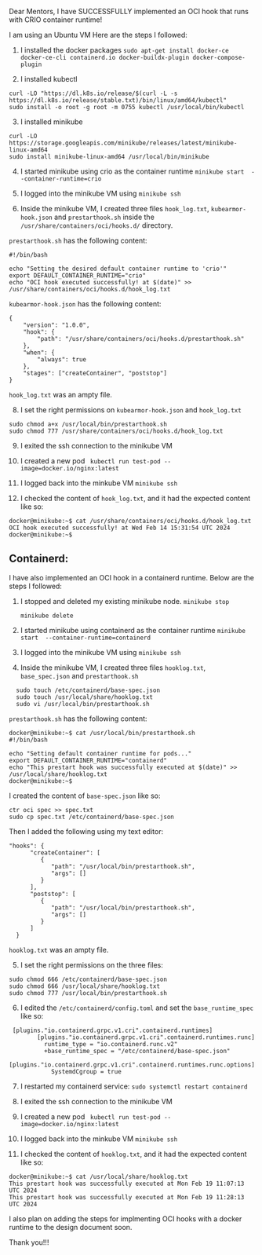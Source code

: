Dear Mentors, I have SUCCESSFULLY implemented an OCI hook that runs with CRIO container runtime!

I am using an Ubuntu VM
Here are the steps I followed:

1. I installed the docker packages 
```sudo apt-get install docker-ce docker-ce-cli containerd.io docker-buildx-plugin docker-compose-plugin```

2. I installed kubectl 
```
curl -LO "https://dl.k8s.io/release/$(curl -L -s https://dl.k8s.io/release/stable.txt)/bin/linux/amd64/kubectl"
sudo install -o root -g root -m 0755 kubectl /usr/local/bin/kubectl
```

3. I installed minikube
```
curl -LO https://storage.googleapis.com/minikube/releases/latest/minikube-linux-amd64
sudo install minikube-linux-amd64 /usr/local/bin/minikube
```
4. I started minikube using crio as the container runtime
```minikube start  --container-runtime=crio ```

5. I logged into the minikube VM using ```minikube ssh```

6. Inside the minikube VM, I created three files ```hook_log.txt```,   ```kubearmor-hook.json``` and  ```prestarthook.sh``` inside the  ```/usr/share/containers/oci/hooks.d/``` directory.

```prestarthook.sh```  has the following content:

```
#!/bin/bash

echo "Setting the desired default container runtime to 'crio'"
export DEFAULT_CONTAINER_RUNTIME="crio"
echo "OCI hook executed successfully! at $(date)" >> /usr/share/containers/oci/hooks.d/hook_log.txt
```

```kubearmor-hook.json``` has the following content:

```
{
    "version": "1.0.0",
    "hook": {
        "path": "/usr/share/containers/oci/hooks.d/prestarthook.sh"
    },
    "when": {
        "always": true 
    },
    "stages": ["createContainer", "poststop"] 
}
```

```hook_log.txt``` was an ampty file.

8. I set the right permissions on ```kubearmor-hook.json``` and ```hook_log.txt```

```
sudo chmod a+x /usr/local/bin/prestarthook.sh
sudo chmod 777 /usr/share/containers/oci/hooks.d/hook_log.txt
```

9. I exited the ssh connection to the minikube VM

10. I created a new pod
``` kubectl run test-pod --image=docker.io/nginx:latest```

11. I logged back into the minkube VM
```minikube ssh```

12. I checked the content of ```hook_log.txt```, and it had the expected content like so:
```
docker@minikube:~$ cat /usr/share/containers/oci/hooks.d/hook_log.txt
OCI hook executed successfully! at Wed Feb 14 15:31:54 UTC 2024
docker@minikube:~$ 
```
## Containerd:
I have also implemented an OCI hook in a containerd runtime.
Below are the steps I followed:

1. I stopped and deleted my existing minikube node.
   ```minikube stop```
   
   ```minikube delete```
3. I started minikube using containerd as the container runtime
```minikube start  --container-runtime=containerd ```

4. I logged into the minikube VM using ```minikube ssh```

5. Inside the minikube VM, I created three files ```hooklog.txt```,   ```base_spec.json``` and  ```prestarthook.sh```
 ```
   sudo touch /etc/containerd/base-spec.json
   sudo touch /usr/local/share/hooklog.txt
   sudo vi /usr/local/bin/prestarthook.sh
```


```prestarthook.sh```  has the following content:

```
docker@minikube:~$ cat /usr/local/bin/prestarthook.sh 
#!/bin/bash

echo "Setting default container runtime for pods..."
export DEFAULT_CONTAINER_RUNTIME="containerd"
echo "This prestart hook was successfully executed at $(date)" >> /usr/local/share/hooklog.txt
docker@minikube:~$ 

```

I created the content of ```base-spec.json``` like so:

```
ctr oci spec >> spec.txt
sudo cp spec.txt /etc/containerd/base-spec.json
```
Then I added the following using my text editor:
```
"hooks": {
      "createContainer": [
         {
            "path": "/usr/local/bin/prestarthook.sh",
            "args": []
         }
      ],
      "poststop": [
         {
            "path": "/usr/local/bin/prestarthook.sh",
            "args": []
         }
      ]
  }

```

```hooklog.txt``` was an ampty file.

5. I set the right permissions on the three files:

```
sudo chmod 666 /etc/containerd/base-spec.json
sudo chmod 666 /usr/local/share/hooklog.txt 
sudo chmod 777 /usr/local/bin/prestarthook.sh

```
6. I edited the ```/etc/containerd/config.toml``` and set the ```base_runtime_spec``` like so:
```
 [plugins."io.containerd.grpc.v1.cri".containerd.runtimes]
        [plugins."io.containerd.grpc.v1.cri".containerd.runtimes.runc]
          runtime_type = "io.containerd.runc.v2"
          +base_runtime_spec = "/etc/containerd/base-spec.json"
          [plugins."io.containerd.grpc.v1.cri".containerd.runtimes.runc.options]
            SystemdCgroup = true
```
7. I restarted my containerd service:
   ```sudo systemctl restart containerd```
8. I exited the ssh connection to the minikube VM

9. I created a new pod
``` kubectl run test-pod --image=docker.io/nginx:latest```

10. I logged back into the minkube VM
```minikube ssh```

11. I checked the content of ```hooklog.txt```, and it had the expected content like so:
```
docker@minikube:~$ cat /usr/local/share/hooklog.txt
This prestart hook was successfully executed at Mon Feb 19 11:07:13 UTC 2024
This prestart hook was successfully executed at Mon Feb 19 11:28:13 UTC 2024

```
I also plan on adding the steps for implmenting OCI hooks with a docker runtime to the design document soon.

Thank you!!!
